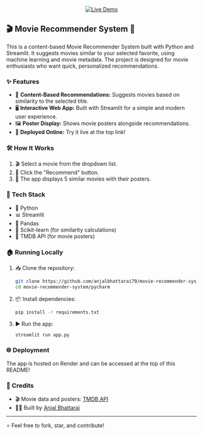 
<p align="center">
	<a href="https://movie-recommender-system-5qf8.onrender.com"><img src="https://img.shields.io/badge/Live%20Demo-Click%20Here-brightgreen?style=for-the-badge&logo=streamlit" alt="Live Demo"></a>
</p>

## 🎬 Movie Recommender System 🍿

This is a content-based Movie Recommender System built with Python and Streamlit. It suggests movies similar to your selected favorite, using machine learning and movie metadata. The project is designed for movie enthusiasts who want quick, personalized recommendations.

### ✨ Features
- 🎯 **Content-Based Recommendations:** Suggests movies based on similarity to the selected title.
- 🖥️ **Interactive Web App:** Built with Streamlit for a simple and modern user experience.
- 🖼️ **Poster Display:** Shows movie posters alongside recommendations.
- 🚀 **Deployed Online:** Try it live at the top link!

### 🛠️ How It Works
1. 🎬 Select a movie from the dropdown list.
2. 🔎 Click the "Recommend" button.
3. 🍿 The app displays 5 similar movies with their posters.

### 🧰 Tech Stack
- 🐍 Python
- 📊 Streamlit
- 🐼 Pandas
- 🤖 Scikit-learn (for similarity calculations)
- 🎥 TMDB API (for movie posters)

### 🏠 Running Locally
1. 📥 Clone the repository:
	```bash
	git clone https://github.com/anjalbhattarai79/movie-recommender-system.git
	cd movie-recommender-system/pycharm
	```
2. 📦 Install dependencies:
	```bash
	pip install -r requirements.txt
	```
3. ▶️ Run the app:
	```bash
	streamlit run app.py
	```

### 🌐 Deployment
The app is hosted on Render and can be accessed at the top of this README!

### 🙏 Credits
- 🎬 Movie data and posters: [TMDB API](https://www.themoviedb.org/documentation/api)
- 👨‍💻 Built by [Anjal Bhattarai](https://github.com/anjalbhattarai79)

---
⭐️ Feel free to fork, star, and contribute!
